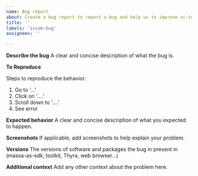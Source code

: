 ```yaml
---
name: Bug report
about: Create a bug report to report a bug and help us to improve sc-toolkit
title: ''
labels: 'issue:bug'
assignees: ''

---
```


**Describe the bug**
A clear and concise description of what the bug is.

**To Reproduce**

Steps to reproduce the behavior:

1. Go to '...'
2. Click on '....'
3. Scroll down to '....'
4. See error

**Expected behavior**
A clear and concise description of what you expected to happen.

**Screenshots**
If applicable, add screenshots to help explain your problem.

**Versions**
The versions of software and packages the bug in present in (massa-as-sdk, toolkit, Thyra, web browser...)

**Additional context**
Add any other context about the problem here.
